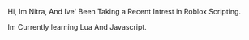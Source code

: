 Hi, Im Nitra, And Ive' Been Taking a Recent Intrest in Roblox Scripting. 

Im Currently learning Lua And Javascript.

